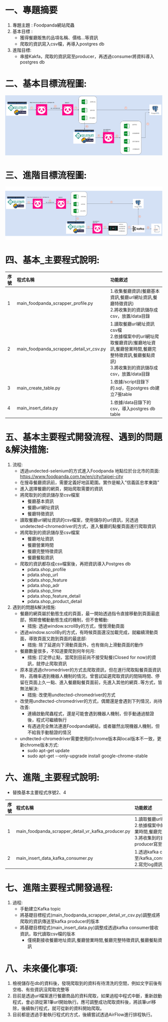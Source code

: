 # 一、專題摘要
1. 專題主題 : Foodpanda網站爬蟲
2. 基本目標 :
   *  獲得餐廳販售的品項名稱、價格…等資訊
   *  爬取的資訊寫入csv檔，再導入postgres db
3. 進階目標:
   * 串接Kakfa，爬取的資訊寫至producer，再透過consumer將資料導入postgres db
# 二、基本目標流程圖:
![link](upload_image/基本目標_流程圖.png)
# 三、進階目標流程圖:
![link](upload_image/進階目標_流程圖.png)
# 四、基本_主要程式說明:
序號|程式名稱|功能敘述
|:---|:----|:----|
1|main_foodpanda_scrapper_profile.py|1.收集餐廳資訊(餐廳基本資訊,餐廳url網址資訊,餐廳特徵資訊)<br>2.將收集到的資訊儲存成csv，放置/data目錄
2|main_foodpanda_scrapper_detail_vr_csv.py|1.讀取餐廳url網址資訊csv檔<br>2.依據檔案中的url網址爬取餐廳資訊(餐廳地址資訊,餐廳營業時間,餐廳完整特徵資訊,餐廳餐點資訊)<br>3.將收集到的資訊儲存成csv，放置/data目錄
3|main_create_table.py|1.依據/script目錄下的.sql，在postgres db建立7張table
4|main_insert_data.py|1.依據/data目錄下的csv，導入postgres db table
# 五、基本主要程式開發流程、遇到的問題&解決措施:
1. 流程:
   * 透過undected-selenium的方式進入Foodpanda 地點位於台北市的頁面: https://www.foodpanda.com.tw/en/city/taipei-city
   * 在搜尋餐廳資訊前，需要定義好地區範圍。實作是輸入”信義區忠孝東路”
   * 進入選擇餐廳的網頁，開始爬取需要的資訊
   * 將爬取到的資訊儲存至csv檔案
     - 餐廳基本資訊
     - 餐廳url網址資訊
     - 餐廳特徵資訊
   * 讀取餐廳url網址資訊的csv檔案，使用儲存的url資訊，另透過undetected-chromedriver的方式，進入餐廳的點餐頁面進行爬取資訊
   * 將爬取到的資訊儲存至csv檔案
     - 餐廳地址資訊
     - 餐廳營業時間
     - 餐廳完整特徵資訊
     - 餐廳餐點資訊
   * 爬取的資訊都存成csv檔案後，再把資訊導入Postgres db
     - pdata.shop_profile
     - pdata.shop_url
     - pdata.shop_feature
     - pdata.shop_adr
     - pdata.shop_time
     - pdata.shop_feature_detail
     - pdata.shop_product_detail
2. 遇到的問題&解決措施:
   * 餐廳的網頁屬於動態生成的頁面，最一開始透過指令直接移動到頁面最底部，預期會觸動動態生成的機制，但不會觸動:
     - 措施: 透過window.scrollBy的方式，慢慢滑動頁面
   * 透過window.scrollBy的方式，有時候頁面還沒加載完成，就繼續滑動頁面，導致頁面又跑到頁面的最底部:
     - 措施: 除了延遲向下滑動頁面外，也有做向上滑動頁面的動作
   * 餐廳數量很多，不知道要爬到何年何月:
     - 措施: 訂定停止點，當爬到目前尚不接受點餐(Closed for now)的資訊，就停止爬取資訊
   * 原本是透過chromedriver的方式去爬取資訊，但在進行爬取點餐頁面資訊時，高機率遇到機器人機制的情況。曾嘗試延遲爬取資訊的間隔時間、停留在頁面上久一點、進入餐廳點餐頁面前，先進入其他的網頁..等方式，皆無法解決:
     - 措施: 改使用undtected-chromedriver的方式
   * 改使用undtected-chromedriver的方式，偶爾還是會遇到下列情況，尚待改善:
     - 連續啟動爬蟲程式，還是可能會遇到機器人機制，但手動通過驗證後，程式可繼續執行
     - 有遇過完全無法連進Foodpanda網站，或者雖然出現機器人機制，但不給我手動驗證的情況
   * undtected-chromedriver需要使用的chrome版本與local版本不一致，更新chrome版本方式:
     - sudo apt-get update
     - sudo apt-get --only-upgrade install google-chrome-stable
# 六、進階_主要程式說明:
- 替換基本主要程式序號2、4

序號|程式名稱|功能敘述
|:---|:----|:----|
1|main_foodpanda_scrapper_detail_vr_kafka_producer.py|1.讀取餐廳url網址資訊csv檔<br>2.依據檔案中的url網址爬取餐廳資訊(餐廳地址資訊,餐廳營業時間,餐廳完整特徵資訊,餐廳餐點資訊)<br>3.將收集到的資訊儲存成json格式的資料，並透過kafka producer寫至topic: test中
2|main_insert_data_kafka_consumer.py|1.透過kafka consumer將接收到的資訊，寫至/kafka_consumer_data/consumer_log_yyyymmdd.json<br>2.寫完log資訊後，再將資訊導入postgres db table
# 七、進階主要程式開發過程:
1. 過程:
   * 手動建立Kafka topic
   * 將基礎目標程式(main_foodpanda_scrapper_detail_vr_csv.py)調整成將爬取的資訊傳送至kafka producer的版本
   * 將基礎目標程式(main_insert_data.py)調整成透過kafka consumer接收資訊，取代讀取csv檔的版本
     - 僅規劃接收餐廳地址資訊,餐廳營業時間,餐廳完整特徵資訊,餐廳餐點資訊
# 八、未來優化事項:
1. 檢視儲存在db的資料後，發現爬取到的資料有待清洗的空間，例如文字前後有空格、有些資訊沒爬取完整等
2. 目前是透過url檔案進行餐廳商品的資料爬取，如果過程中程式中斷，重新啟動程式，會必須從第1筆url開始執行。應可調整成功爬取資料後，將該筆url移除，後續執行程式，就可從新的資料開始爬取。
3. 目前都是透過手動執行程式的方式，後續嘗試透過AirFlow進行排程執行。



 
